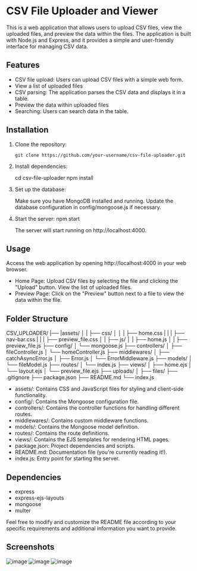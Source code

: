 # CSV File Uploader and Viewer

This is a web application that allows users to upload CSV files, view the uploaded files, and preview the data within the files. The application is built with Node.js and Express, and it provides a simple and user-friendly interface for managing CSV data.

## Features

- CSV file upload: Users can upload CSV files with a simple web form.
- View a list of uploaded files
- CSV parsing: The application parses the CSV data and displays it in a table.
- Preview the data within uploaded files
- Searching: Users can search data in the table.

## Installation

1. Clone the repository:

   ```shell
   git clone https://github.com/your-username/csv-file-uploader.git
   ```

2. Install dependencies:

   cd csv-file-uploader
   npm install

3. Set up the database:

   Make sure you have MongoDB installed and running.
   Update the database configuration in config/mongoose.js if necessary.

4. Start the server:
   npm start

   The server will start running on http://localhost:4000.

## Usage

Access the web application by opening http://localhost:4000 in your web browser.

- Home Page:
  Upload CSV files by selecting the file and clicking the "Upload" button.
  View the list of uploaded files.
- Preview Page:
  Click on the "Preview" button next to a file to view the data within the file.

## Folder Structure

   CSV_UPLOADER/
   |── |assets/
   │   |      ├── css/
   │   │      |     ├── home.css
   |   |      |     ├── nav-bar.css
   |   |      |     ├── preview_file.css
   │   |      ├── js/
   │   |            ├── home.js
   │   |            ├── preview_file.js
   ├── config/
   │   └── mongoose.js
   ├── controllers/
   │   ├── fileController.js
   │   └── homeController.js
   ├── middlewares/
   │   ├── catchAsyncError.js
   │   ├── Error.js
   │   └── ErrorMiddleware.js
   ├── models/
   │   └── fileModel.js
   ├── routes/
   │   └── index.js
   ├── views/
   │   ├── home.ejs
   │   └── layout.ejs
   │   └── preview_file.ejs
   ├── uploads/
   │   ├── files/
   ├── .gitignore
   ├── package.json
   ├── README.md
   └── index.js

- assets/: Contains CSS and JavaScript files for styling and client-side functionality.
- config/: Contains the Mongoose configuration file.
- controllers/: Contains the controller functions for handling different routes.
- middlewares/: Contains custom middleware functions.
- models/: Contains the Mongoose model definition.
- routes/: Contains the route definitions.
- views/: Contains the EJS templates for rendering HTML pages.
- package.json: Project dependencies and scripts.
- README.md: Documentation file (you're currently reading it!).
- index.js: Entry point for starting the server.

## Dependencies

- express
- express-ejs-layouts
- mongoose
- multer

Feel free to modify and customize the README file according to your specific requirements and additional information you want to provide.

## Screenshots
![image](https://github.com/DeepakKumarVermaRamgarh/CSV_FileUploader/assets/128968635/9fd489a6-5348-4f20-a7ac-245ba0c6910b)
![image](https://github.com/DeepakKumarVermaRamgarh/CSV_FileUploader/assets/128968635/888bb1dc-ee29-452f-861b-ef683a16f2be)
![image](https://github.com/DeepakKumarVermaRamgarh/CSV_FileUploader/assets/128968635/3df07922-a1c8-442c-a0c1-16ebacfc8f32)


